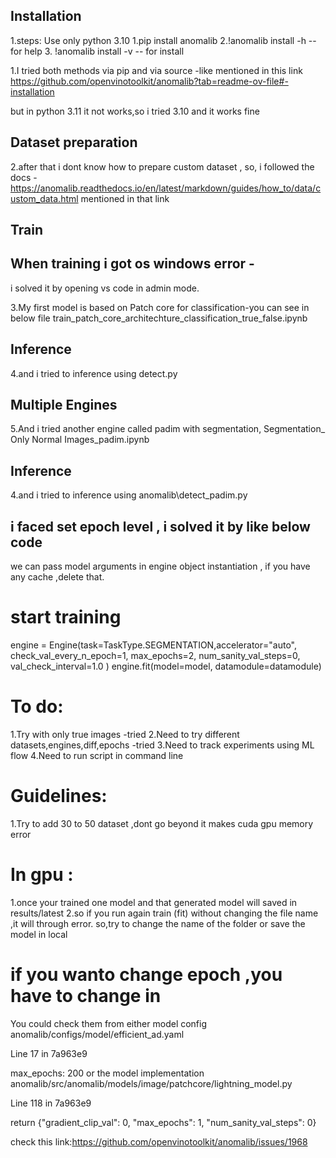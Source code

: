 ## Installation
1.steps:
Use only python 3.10
1.pip install anomalib
2.!anomalib install -h --for help
3. !anomalib install -v -- for install

1.I tried both methods via pip and via source -like mentioned in this link
https://github.com/openvinotoolkit/anomalib?tab=readme-ov-file#-installation

but in python 3.11 it not works,so i tried 3.10 and it works fine

## Dataset preparation
2.after that i dont know how to prepare custom dataset ,
so, i followed the docs -https://anomalib.readthedocs.io/en/latest/markdown/guides/how_to/data/custom_data.html
mentioned in that link

## Train
## When training i got os windows error -
i solved it by opening vs code in admin mode.

3.My first model is based on Patch core for classification-you can see in below file 
train_patch_core_architechture_classification_true_false.ipynb

## Inference
4.and i tried to inference using detect.py

## Multiple Engines
5.And i tried another engine called padim with segmentation,
Segmentation_ Only Normal Images_padim.ipynb

## Inference
4.and i tried to inference using 
anomalib\detect_padim.py


## i faced set epoch level , i solved it by like below code
we can pass model arguments in engine object instantiation ,
if you have any cache ,delete that.
# start training
engine = Engine(task=TaskType.SEGMENTATION,accelerator="auto",
    check_val_every_n_epoch=1,
    max_epochs=2,
    num_sanity_val_steps=0,
    val_check_interval=1.0
    )
engine.fit(model=model, datamodule=datamodule)

# To do:
1.Try with only true images -tried
2.Need to try different datasets,engines,diff,epochs -tried 
3.Need to track experiments using ML flow
4.Need to run script in command line

# Guidelines:
1.Try to add 30 to 50 dataset ,dont go beyond it makes cuda gpu memory error

# In gpu :
1.once your trained one model and that generated model will saved in results/latest
2.so if you run again train (fit) without changing the file name ,it will through error.
so,try to change the name of the folder or save the model in local

# if you wanto change epoch ,you have to change in 
You could check them from either model config
anomalib/configs/model/efficient_ad.yaml

Line 17 in 7a963e9

 max_epochs: 200 
or the model implementation
anomalib/src/anomalib/models/image/patchcore/lightning_model.py

Line 118 in 7a963e9

 return {"gradient_clip_val": 0, "max_epochs": 1, "num_sanity_val_steps": 0} 

 check this link:https://github.com/openvinotoolkit/anomalib/issues/1968
 